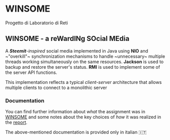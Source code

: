 # WINSOME
Progetto di Laboratorio di Reti

## **WINSOME** - a re**W**ard**IN**g **SO**cial **ME**dia 

A _**Steemit**-inspired_ social media implemented in Java using **NIO** and ~"overkill"~ synchronization mechanisms to handle ~unnecessary~ multiple threads working simultaneously on the same resources. **Jackson** is used to backup and restore the server's status. **RMI** is used to implement some of the server API functions.

This implementation reflects a typical _client-server_ architecture that allows multiple clients to connect to a monolithic server

### Documentation
You can find further information about _what_ the assignment was in [WINSOME](ProgettoWINSOME_v2.pdf) and some notes about the key choices of _how_ it was realized in the [report](Relazione.pdf).

The above-mentioned documentation is provided only in italian :it:
